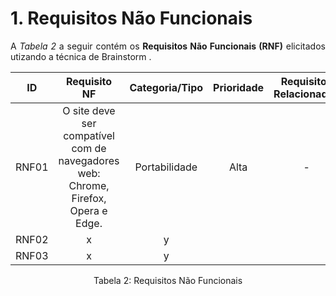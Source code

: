 # 1. Requisitos Não Funcionais

<p align="justify">A <i>Tabela 2</i> a seguir contém os <b>Requisitos Não Funcionais (RNF)</b> elicitados utizando a técnica de Brainstorm .</p>

| ID   |                                 Requisito NF                              | Categoria/Tipo | Prioridade | Requisitos Relacionados |
| :--: | :-----------------------------------------------------------------------: |:-------------: | :--------: | :-----------------: |
| RNF01 |  O site deve ser compatível com de navegadores web: Chrome, Firefox, Opera e Edge.               |   Portabilidade      |    Alta        |        -             |
| RNF02 |  x                                                                        | y              |            |                     |
| RNF03 |  x                                                                        | y              |            |                     |

<div style="text-align: center">
<p>Tabela 2: Requisitos Não Funcionais</p>
</div>
